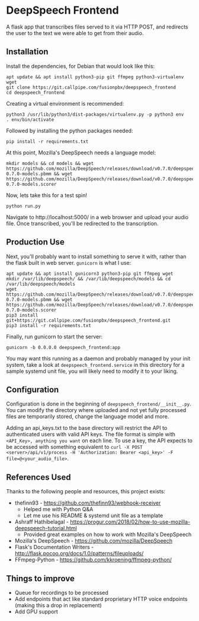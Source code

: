 # DeepSpeech Frontend

A flask app that transcribes files served to it via HTTP POST, and redirects the user to the text we were able to get from their audio.

## Installation
Install the dependencies, for Debian that would look like this:

```
apt update && apt install python3-pip git ffmpeg python3-virtualenv wget
git clone https://git.callpipe.com/fusionpbx/deepspeech_frontend
cd deepspeech_frontend
```
Creating a virtual environment is recommended:

```
python3 /usr/lib/python3/dist-packages/virtualenv.py -p python3 env
. env/bin/activate
```

Followed by installing the python packages needed:

```
pip install -r requirements.txt
```

At this point, Mozilla's DeepSpeech needs a language model:
```
mkdir models && cd models && wget https://github.com/mozilla/DeepSpeech/releases/download/v0.7.0/deepspeech-0.7.0-models.pbmm && wget https://github.com/mozilla/DeepSpeech/releases/download/v0.7.0/deepspeech-0.7.0-models.scorer
```

Now, lets take this for a test spin!
```
python run.py
```
Navigate to http://localhost:5000/ in a web browser and upload your audio file. Once transcribed, you'll be redirected to the transcription.

## Production Use
Next, you'll probably want to install something to serve it with, rather than the flask built in web server.
`gunicorn` is what I use:

```
apt update && apt install gunicorn3 python3-pip git ffmpeg wget 
mkdir /var/lib/deepspeech/ && /var/lib/deepspeech/models && cd /var/lib/deepspeech/models
wget https://github.com/mozilla/DeepSpeech/releases/download/v0.7.0/deepspeech-0.7.0-models.pbmm && wget https://github.com/mozilla/DeepSpeech/releases/download/v0.7.0/deepspeech-0.7.0-models.scorer
pip3 install git+https://git.callpipe.com/fusionpbx/deepspeech_frontend.git
pip3 install -r requirements.txt
```

Finally, run gunicorn to start the server:

```
gunicorn -b 0.0.0.0 deepspeech_frontend:app
```

You may want this running as a daemon and probably managed by your init system, take a look at
`deepspeech_frontend.service` in this directory for a sample systemd unit file, you will likely need to modify it
to your liking.

## Configuration
Configuration is done in the beginning of `deepspeech_frontend/__init__.py`. You can modify the directory where uploaded and not yet fully processed files are temporarily stored, change the language model and more.

Adding an api_keys.txt to the base directory will restrict the API to authenticated users with valid API keys. The file format is simple with `<API_Key>, anything you want` on each line. To use a key, the API expects to be accessed with something equivalent to `curl -X POST <server>/api/v1/process -H 'Authorization: Bearer <api_key>' -F file=@<your_audio_file>`.

## References Used
Thanks to the following people and resources, this project exists:
* thefinn93 - https://github.com/thefinn93/webhook-receiver
   * Helped me with Python Q&A
   * Let me use his README & systemd unit file as a template
* Ashraff Hathibelagal - https://progur.com/2018/02/how-to-use-mozilla-deepspeech-tutorial.html
   * Provided great examples on how to work with Mozilla's DeepSpeech
* Mozilla's DeepSpeech - https://github.com/mozilla/DeepSpeech
* Flask's Documentation Writers - http://flask.pocoo.org/docs/1.0/patterns/fileuploads/
* FFmpeg-Python - https://github.com/kkroening/ffmpeg-python/

## Things to improve
* Queue for recordings to be processed
* Add endpoints that act like standard proprietary HTTP voice endpoints (making this a drop in replacement)
* Add GPU support
